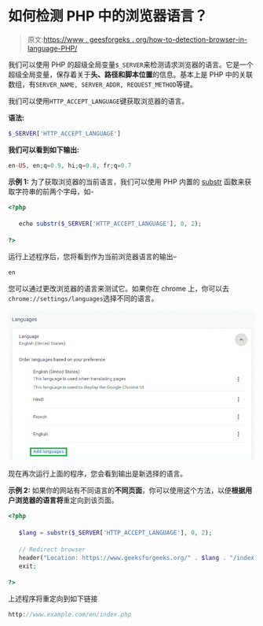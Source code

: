 # 如何检测 PHP 中的浏览器语言？

> 原文:[https://www . geesforgeks . org/how-to-detection-browser-in-language-PHP/](https://www.geeksforgeeks.org/how-to-detect-browser-language-in-php/)

我们可以使用 PHP 的超级全局变量`$_SERVER`来检测请求浏览器的语言。它是一个超级全局变量，保存着关于**头、路径和脚本位置**的信息。基本上是 PHP 中的关联数组，有`SERVER_NAME, SERVER_ADDR, REQUEST_METHOD`等键。

我们可以使用`HTTP_ACCEPT_LANGUAGE`键获取浏览器的语言。

**语法:**

```php
$_SERVER['HTTP_ACCEPT_LANGUAGE']
```

**我们可以看到如下输出:**

```php
en-US, en;q=0.9, hi;q=0.8, fr;q=0.7
```

**示例 1:**
为了获取浏览器的当前语言，我们可以使用 PHP 内置的 [substr](https://www.geeksforgeeks.org/php-substr-function/) 函数来获取字符串的前两个字母，如-

```php
<?php

   echo substr($_SERVER['HTTP_ACCEPT_LANGUAGE'], 0, 2);

?>
```

运行上述程序后，您将看到作为当前浏览器语言的输出–

```php
en
```

您可以通过更改浏览器的语言来测试它。如果你在 chrome 上，你可以去`chrome://settings/languages`选择不同的语言。

![](img/c0dda919158329a3f8093e1c60e6c3d1.png)

现在再次运行上面的程序，您会看到输出是新选择的语言。

**示例 2:** 如果你的网站有不同语言的**不同页面**，你可以使用这个方法，以便**根据用户浏览器的语言将**重定向到该页面。

```php
<?php

   $lang = substr($_SERVER['HTTP_ACCEPT_LANGUAGE'], 0, 2);

   // Redirect browser 
   header("Location: https://www.geeksforgeeks.org/" . $lang . "/index.php");    
   exit;

?>
```

上述程序将重定向到如下链接

```php
http://www.example.com/en/index.php
```